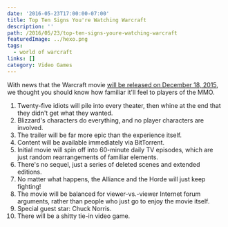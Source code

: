 ```yaml
---
date: '2016-05-23T17:00:00-07:00'
title: Top Ten Signs You're Watching Warcraft
description: ''
path: /2016/05/23/top-ten-signs-youre-watching-warcraft
featuredImage: ../hexo.png
tags:
  - world of warcraft
links: []
category: Video Games
---
```


With news that the Warcraft movie [will be released on December 18, 2015](https://twitter.com/Warcraft/status/385161242886696960), we thought you should know how familiar it'll feel to players of the MMO.

1. Twenty-five idiots will pile into every theater, then whine at the end that they didn't get what they wanted.
2. Blizzard's characters do everything, and no player characters are involved.
3. The trailer will be far more epic than the experience itself.
4. Content will be available immediately via BitTorrent.
5. Initial movie will spin off into 60-minute daily TV episodes, which are just random rearrangements of familiar elements.
6. There's no sequel, just a series of deleted scenes and extended editions.
7. No matter what happens, the Alliance and the Horde will just keep fighting!
8. The movie will be balanced for viewer-vs.-viewer Internet forum arguments, rather than people who just go to enjoy the movie itself.
9. Special guest star: Chuck Norris.
10. There will be a shitty tie-in video game.
